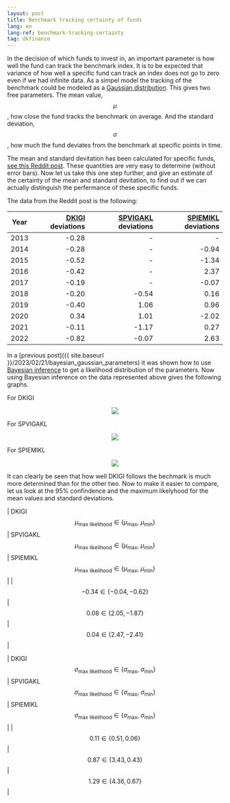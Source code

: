 ```yaml
---
layout: post
title: Benchmark tracking certainty of funds
lang: en
lang-ref: benchmark-tracking-certainty
tag: dkfinance
---
```


In the decision of which funds to invest in, an important parameter is how well the fund can track the benchmark index.
It is to be expected that variance of how well a specific fund can track an index does not go to zero even if we had infinite data.
As a simpel model the tracking of the benchmark could be modeled as a [Gaussian distribution](https://en.wikipedia.org/wiki/Normal_distribution).
This gives two free parameters.
The mean value, $$\mu$$, how close the fund tracks the benchmark on average.
And the standard deviation, $$\sigma$$, how much the fund deviates from the benchmark at specific points in time.

The mean and standard devitation has been calculated for specific funds, [see this Reddit post](https://www.reddit.com/r/dkfinance/comments/10m1jm5/danske_invest_vs_sparindex/).
These quantities are very easy to determine (without error bars).
Now let us take this one step further, and give an estimate of the certainty of the mean and standard devitation, to find out if we can actually distinguish the perfermance of these specific funds.

The data from the Reddit post is the following:

| Year | [DKIGI](https://www.danskeinvest.dk/w/show_funds.product?p_nId=75&p_nFundgroup=75&p_nFund=1873) deviations | [SPVIGAKL](https://www.sparinvest.dk/fondsoversigt/dk0060747822/) deviations | [SPIEMIKL](https://www.nordnet.dk/markedet/investeringsforeninger-liste/16102899-sparindex-index-emerging) deviations |
| ---- | ----: | ----: | ----: |
| 2013 | -0.28 | -     | -     |
| 2014 | -0.28 | -     | -0.94 |
| 2015 | -0.52 | -     | -1.34 |
| 2016 | -0.42 | -     |  2.37 |
| 2017 | -0.19 | -     | -0.07 |
| 2018 | -0.20 | -0.54 |  0.16 |
| 2019 | -0.40 |  1.06 |  0.96 |
| 2020 |  0.34 |  1.01 | -2.02 |
| 2021 | -0.11 | -1.17 |  0.27 |
| 2022 | -0.82 | -0.07 |  2.63 |

In a [previous post]({{ site.baseurl }}/2023/02/21/bayesian_gaussian_parameters) it was shown how to use [Bayesian inference](https://en.wikipedia.org/wiki/Bayesian_inference) to get a likelihood distribution of the parameters.
Now using Bayesian inference on the data represented above gives the following graphs.

For DKIGI

<p align="center">
<img src="{{ site.baseurl }}/assets/plots/DKIGI_bayesian.png">
</p>

For SPVIGAKL

<p align="center">
<img src="{{ site.baseurl }}/assets/plots/SPVIGAKL_bayesian.png">
</p>

For SPIEMIKL

<p align="center">
<img src="{{ site.baseurl }}/assets/plots/SPIEMIKL_bayesian.png">
</p>

It can clearly be seen that how well DKIGI follows the bechmark is much more determined than for the other two.
Now to make it easier to compare, let us look at the 95% confindence and the maximum likelyhood for the mean values and standard deviations.

| DKIGI $$\mu_\mathrm{max\ likelihood}\in\{\mu_\mathrm{max},\ \mu_\mathrm{min}\}$$ | SPVIGAKL $$\mu_\mathrm{max\ likelihood}\in\{\mu_\mathrm{max},\ \mu_\mathrm{min}\}$$ | SPIEMIKL $$\mu_\mathrm{max\ likelihood}\in\{\mu_\mathrm{max},\ \mu_\mathrm{min}\}$$ |
| $$ -0.34 \in \{-0.04, -0.62\} $$ | $$ 0.08 \in \{2.05,-1.87\} $$ | $$ 0.04 \in \{2.47, -2.41\} $$ |

| DKIGI $$\sigma_\mathrm{max\ likelihood}\in\{\sigma_\mathrm{max},\ \sigma_\mathrm{min}\}$$ | SPVIGAKL $$\sigma_\mathrm{max\ likelihood}\in\{\sigma_\mathrm{max},\ \sigma_\mathrm{min}\}$$ | SPIEMIKL $$\sigma_\mathrm{max\ likelihood}\in\{\sigma_\mathrm{max},\ \sigma_\mathrm{min}\}$$ |
| $$ 0.11 \in \{0.51, 0.06\} $$ | $$ 0.87 \in \{3.43,0.43\} $$ | $$ 1.29 \in \{4.36, 0.67\} $$ |
